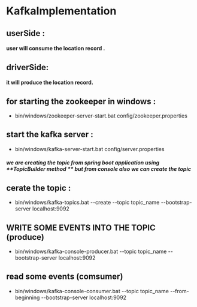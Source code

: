 # KafkaImplementation

## userSide :
#### user will consume the location record .

## driverSide:
#### it will produce the location record.

## for starting the zookeeper in windows :
* bin/windows/zookeeper-server-start.bat config/zookeeper.properties

## start the kafka server : 
*  bin/windows/kafka-server-start.bat config/server.properties

##### we are creating the topic from spring boot application using **TopicBuilder method ** but from console also we can create the topic 

## cerate the topic :
* bin/windows/kafka-topics.bat --create --topic topic_name --bootstrap-server localhost:9092
## WRITE SOME EVENTS INTO THE TOPIC (produce)
* bin/windows/kafka-console-producer.bat --topic topic_name --bootstrap-server localhost:9092
## read some events (comsumer)
* bin/windows/kafka-console-consumer.bat --topic topic_name --from-beginning --bootstrap-server localhost:9092
